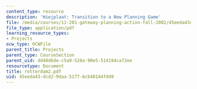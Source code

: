 ```yaml
---
content_type: resource
description: 'Hiejplaat: Transition to a New Planning Game'
file: /media/courses/11-201-gateway-planning-action-fall-2002/45eeda43dcd29daa51776cb48144fd49_rotterdam2.pdf
file_type: application/pdf
learning_resource_types:
- Projects
ocw_type: OCWFile
parent_title: Projects
parent_type: CourseSection
parent_uid: dd48d6de-c5a9-528a-90e5-514194ca72ee
resourcetype: Document
title: rotterdam2.pdf
uid: 45eeda43-dcd2-9daa-5177-6cb48144fd49
---
```

